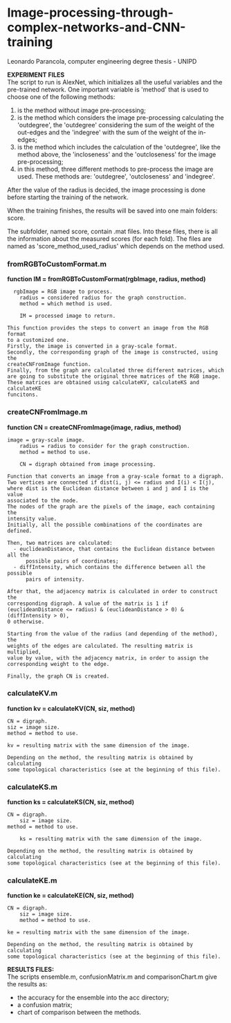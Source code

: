 # Image-processing-through-complex-networks-and-CNN-training
Leonardo Parancola, computer engineering degree thesis - UNIPD

<b>EXPERIMENT FILES</b><br>
The script to run is AlexNet, which initializes all the useful variables and the pre-trained network.
One important variable is 'method' that is used to choose one of the following methods:
<ol>
  <li>is the method without image pre-processing;</li>
  <li>is the method which considers the image pre-processing calculating the 'outdegree', the 'outdegree' considering the sum of the weight of the out-edges and the 'indegree' with the sum of the weight of the in-edges;</li>
  <li>is the method which includes the calculation of the 'outdegree', like the method above, the 'incloseness' and the 'outcloseness' for the image pre-processing;</li>
  <li>in this method, three different methods to pre-process the image are used. These methods are: 'outdegree', 'outcloseness' and 'indegree'.</li>
</ol> 
 
After the value of the radius is decided, the image processing is done before starting the training of the network.

When the training finishes, the results will be saved into one main folders: score.

The subfolder, named score, contain .mat files. Into these files, there is all the information about the measured scores (for each fold).
The files are named as 'score_method_used_radius' which depends on the method used.

<h3>fromRGBToCustomFormat.m</h3> 
<b>function IM = fromRGBToCustomFormat(rgbImage, radius, method)</b>

      rgbImage = RGB image to process.
    	radius = considered radius for the graph construction.
    	method = which method is used.
    
    	IM = processed image to return.

	This function provides the steps to convert an image from the RGB format
	to a customized one.
	Firstly, the image is converted in a gray-scale format.
	Secondly, the corresponding graph of the image is constructed, using the 
	createCNFromImage function.
	Finally, from the graph are calculated three different matrices, which
	are going to substitute the original three matrices of the RGB image.
	These matrices are obtained using calculateKV, calculateKS and calculateKE
	funcitons.


<h3>createCNFromImage.m</h3> 
	<b>function CN = createCNFromImage(image, radius, method)</b>

	image = gray-scale image.
    	radius = radius to consider for the graph construction.
    	method = method to use.
    
    	CN = digraph obtained from image processing.

	Function that converts an image from a gray-scale format to a digraph.
	Two vertices are connected if dist(i, j) <= radius and I(i) < I(j),
	where dist is the Euclidean distance between i and j and I is the value 
	associated to the node.
	The nodes of the graph are the pixels of the image, each containing the
	intensity value.
	Initially, all the possible combinations of the coordinates are defined.

	Then, two matrices are calculated: 
	  - euclideanDistance, that contains the Euclidean distance between all the 
		  possible pairs of coordinates;
	  - diffIntensity, which contains the difference between all the possible 
		  pairs of intensity.

	After that, the adjacency matrix is calculated in order to construct the
	corresponding digraph. A value of the matrix is 1 if 
	(euclideanDistance <= radius) & (euclideanDistance > 0) & (diffIntensity > 0),
	0 otherwise.

	Starting from the value of the radius (and depending of the method), the
	weights of the edges are calculated. The resulting matrix is multiplied,
	value by value, with the adjacency matrix, in order to assign the
	corresponding weight to the edge.

	Finally, the graph CN is created.


<h3>calculateKV.m</h3>
	<b>function kv = calculateKV(CN, siz, method)</b> 

	CN = digraph.
  	siz = image size.
  	method = method to use.
    
  	kv = resulting matrix with the same dimension of the image.

	Depending on the method, the resulting matrix is obtained by calculating 
	some topological characteristics (see at the beginning of this file).


<h3>calculateKS.m</h3>
	<b> function ks = calculateKS(CN, siz, method)</b> 

	CN = digraph.
    	siz = image size.
   	method = method to use.
    
    	ks = resulting matrix with the same dimension of the image.

	Depending on the method, the resulting matrix is obtained by calculating 
	some topological characteristics (see at the beginning of this file).


<h3>calculateKE.m</h3>
	<b> function ke = calculateKE(CN, siz, method)</b> 

	CN = digraph.
    	siz = image size.
    	method = method to use.
    
   	ke = resulting matrix with the same dimension of the image.

	Depending on the method, the resulting matrix is obtained by calculating 
	some topological characteristics (see at the beginning of this file).


<b>RESULTS FILES:</b><br>
The scripts ensemble.m, confusionMatrix.m and comparisonChart.m give the results as:
<ul>
  <li>the accuracy for the ensemble into the acc directory;</li>
  <li>a confusion matrix;</li>
  <li>  chart of comparison between the methods.</li>
</ul>  
